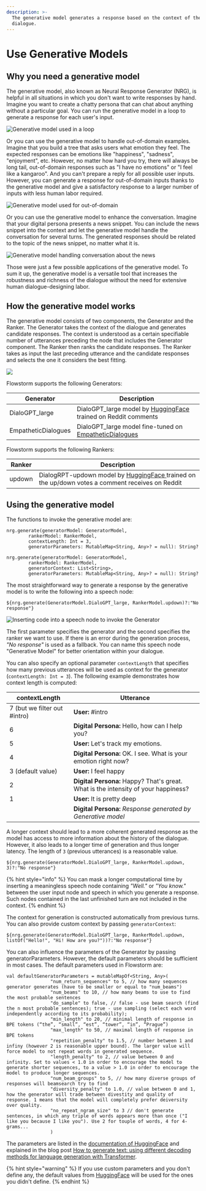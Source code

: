 ```yaml
---
description: >-
  The generative model generates a response based on the context of the
  dialogue.
---
```


# Use Generative Models

## Why you need a generative model

The generative model, also known as Neural Response Generator (NRG), is helpful in all situations in which you don't want to write responses by hand. Imagine you want to create a chatty persona that can chat about anything without a particular goal. You can run the generative model in a loop to generate a response for each user's input.

![Generative model used in a loop](<../../.gitbook/assets/NRG 1.PNG>)

Or you can use the generative model to handle out-of-domain examples. Imagine that you build a tree that asks users what emotion they feel. The expected responses can be emotions like "happiness", "sadness", "enjoyment", etc. However, no matter how hard you try, there will always be long tail, out-of-domain responses such as "I have no emotions" or "I feel like a kangaroo". And you can't prepare a reply for all possible user inputs. However, you can generate a response for out-of-domain inputs thanks to the generative model and give a satisfactory response to a larger number of inputs with less human labor required.

![Generative model used for out-of-domain ](<../../.gitbook/assets/NRG 2.PNG>)

Or you can use the generative model to enhance the conversation. Imagine that your digital persona presents a news snippet. You can include the news snippet into the context and let the generative model handle the conversation for several turns. The generated responses should be related to the topic of the news snippet, no matter what it is.

![Generative model handling conversation about the news](../../.gitbook/assets/ProAničku.PNG)

Those were just a few possible applications of the generative model. To sum it up, the generative model is a versatile tool that increases the robustness and richness of the dialogue without the need for extensive human dialogue-designing labor.

## How the generative model works

The generative model consists of two components, the Generator and the Ranker. The Generator takes the context of the dialogue and generates candidate responses. The context is understood as a certain specifiable number of utterances preceding the node that includes the Generator component. The Ranker then ranks the candidate responses. The Ranker takes as input the last preceding utterance and the candidate responses and selects the one it considers the best fitting.

![](../../.gitbook/assets/GenerativeModel.png)

Flowstorm supports the following Generators:

| Generator           | Description                                                                                                         |
| ------------------- | ------------------------------------------------------------------------------------------------------------------- |
| DialoGPT\_large     | DialoGPT\_large model by [HuggingFace](https://huggingface.co/microsoft/DialoGPT-large) trained on Reddit comments  |
| EmpatheticDialogues | DialoGPT\_large model fine-tuned on [EmpatheticDialogues](https://github.com/facebookresearch/EmpatheticDialogues)  |

Flowstorm supports the following Rankers:

| Ranker | Description                                                                                                                                          |
| ------ | ---------------------------------------------------------------------------------------------------------------------------------------------------- |
| updown | DialogRPT-updown model by [HuggingFace ](https://huggingface.co/microsoft/DialogRPT-updown)trained on the up/down votes a comment receives on Reddit |

## Using the generative model

The functions to invoke the generative model are:

```
nrg.generate(generatorModel: GeneratorModel, 
        rankerModel: RankerModel, 
        contextLength: Int = 3, 
        generatorParameters: MutableMap<String, Any>? = null): String?

nrg.generate(generatorModel: GeneratorModel, 
        rankerModel: RankerModel, 
        generatorContext: List<String>, 
        generatorParameters: MutableMap<String, Any>? = null): String?
```

The most straightforward way to generate a response by the generative model is to write the following into a speech node:

```
${nrg.generate(GeneratorModel.DialoGPT_large, RankerModel.updown)?:"No response"}
```

![Inserting code into a speech node to invoke the Generator](../../.gitbook/assets/speech.jpg)

The first parameter specifies the generator and the second specifies the ranker we want to use. If there is an error during the generation process, _"No response"_ is used as a fallback. You can name this speech node "Generative Model" for better orientation within your dialogue.

You can also specify an optional parameter `contextLength` that specifies how many previous utterances will be used as context for the generator (`contextLength: Int = 3`). The following example demonstrates how context length is computed:

| contextLength                | Utterance                                                                          |
| ---------------------------- | ---------------------------------------------------------------------------------- |
| 7 (but we filter out #intro) | **User:** #intro                                                                   |
| 6                            | **Digital Persona:** Hello, how can I help you?                                    |
| 5                            | **User:** Let's track my emotions.                                                 |
| 4                            | **Digital Persona:** OK. I see. What is your emotion right now?                    |
| 3 (default value)            | **User:** I feel happy                                                             |
| 2                            | **Digital Persona:** Happy? That's great. What is the intensity of your happiness? |
| 1                            | **User:** It is pretty deep                                                        |
|                              | **Digital Persona:** _Response generated by Generative model_                      |

A longer context should lead to a more coherent generated response as the model has access to more information about the history of the dialogue. However, it also leads to a longer time of generation and thus longer latency. The length of `3` (previous utterances) is a reasonable value.

```
${nrg.generate(GeneratorModel.DialoGPT_large, RankerModel.updown, 3)?:"No response"}
```

{% hint style="info" %}
You can mask a longer computational time by inserting a meaningless speech node containing _"Well."_ or _"You know."_ between the user input node and speech in which you generate a response. Such nodes contained in the last unfinished turn are not included in the context.
{% endhint %}

The context for generation is constructed automatically from previous turns. You can also provide custom context by passing `generatorContext`:

```
${nrg.generate(GeneratorModel.DialoGPT_large, RankerModel.updown, listOf("Hello!", "Hi! How are you?"))?:"No response"}
```

You can also influence the parameters of the Generator by passing generatorParameters. However, the default parameters should be sufficient in most cases. The default parameters used in Flowstorm are:

```
val defaultGeneratorParameters = mutableMapOf<String, Any>(
                "num_return_sequences" to 5, // how many sequences generator generates (have to be smaller or equal to "num_beams")
                "num_beams" to 10, // how many beams to use to find the most probable sentences
                "do_sample" to false, // false - use beam search (find the n most probable sentences); true - use sampling (select each word independently according to its probability); 
                "min_length" to 20, // minimal length of response in BPE tokens (“the”, “small”, “est”, “tower”, “in”, “Prague”) 
                "max_length" to 50, // maximal length of response in BPE tokens
                "repetition_penalty" to 1.5, // number between 1 and infiny (however 2 is reasonable upper bound). The larger value will force model to not repeat words in generated sequence.
                "length_penalty" to 2, // value between 0 and infinity. Set to values < 1.0 in order to encourage the model to generate shorter sequences, to a value > 1.0 in order to encourage the model to produce longer sequences.
                "num_beam_groups" to 5, // how many diverse groups of responses will beamsearch try to find
                "diversity_penalty" to 1.0, // value between 0 and 1, how the generator will trade between divestity and quality of response. 1 means that the model will completely prefer deiversity over quality.
                "no_repeat_ngram_size" to 3 // don't generate sentences, in which any triple of words appears more than once ("I like you because I like you"). Use 2 for touple of words, 4 for 4-grams...
                )
```

The parameters are listed in the [documentation of HuggingFace](https://huggingface.co/transformers/main\_classes/model.html?highlight=generate#transformers.generation\_utils.GenerationMixin.generate) and explained in the blog post [How to generate text: using different decoding methods for language generation with Transformer](https://huggingface.co/blog/how-to-generate).

{% hint style="warning" %}
If you use custom parameters and you don't define any, the default values from [HuggingFace](https://huggingface.co/docs/transformers/main\_classes/model?highlight=generate#transformers.generation\_utils.GenerationMixin.generate) will be used for the ones you didn't define.
{% endhint %}
